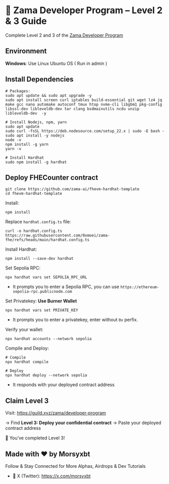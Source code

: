 # 🧩 Zama Developer Program – Level 2 & 3 Guide

Complete Level 2 and 3 of the [Zama Developer Program](https://guild.xyz/zama/developer-program)

## Environment
**Windows**: Use Linux Ubuntu OS ( Run in admin )

## Install Dependencies
```console
# Packages:
sudo apt update && sudo apt upgrade -y
sudo apt install screen curl iptables build-essential git wget lz4 jq make gcc nano automake autoconf tmux htop nvme-cli libgbm1 pkg-config libssl-dev libleveldb-dev tar clang bsdmainutils ncdu unzip libleveldb-dev  -y

# Install Nodejs, npm, yarn
sudo apt update
sudo curl -fsSL https://deb.nodesource.com/setup_22.x | sudo -E bash -
sudo apt install -y nodejs
node -v
npm install -g yarn
yarn -v

```
```
# Install Hardhat
sudo npm install -g hardhat
```

## Deploy FHECounter contract
```
git clone https://github.com/zama-ai/fhevm-hardhat-template
cd fhevm-hardhat-template
```

Install:
```
npm install
```

Replace `hardhat.config.ts` file:
```
curl -o hardhat.config.ts https://raw.githubusercontent.com/0xmoei/zama-fhe/refs/heads/main/hardhat.config.ts

```

Install Hardhat:
```
npm install --save-dev hardhat
```

Set Sepolia RPC:
```
npx hardhat vars set SEPOLIA_RPC_URL
```
* It prompts you to enter a Sepolia RPC, you can use `https://ethereum-sepolia-rpc.publicnode.com`

Set Privatekey: **Use Burner Wallet**
```
npx hardhat vars set PRIVATE_KEY
```
* It prompts you to enter a privatekey, enter without `0x` perfix.

Verify your wallet:
```
npx hardhat accounts --network sepolia
```

Compile and Deploy:
```
# Compile
npx hardhat compile

# Deploy
npx hardhat deploy --network sepolia
```

* It responds with your deployed contract address

## Claim Level 3

Visit:
https://guild.xyz/zama/developer-program

→ Find **Level 3: Deploy your confidential contract**
→ Paste your deployed contract address

🎉 You’ve completed Level 3!

## Made with ❤️ by Morsyxbt

Follow & Stay Connected for More Alphas, Airdrops & Dev Tutorials

- 📍 X (Twitter): https://x.com/morsyxbt

